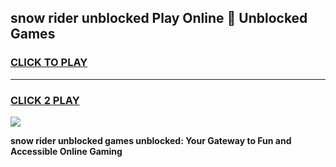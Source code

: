 
## snow rider unblocked Play Online 👋 Unblocked Games
<h3>
<a href="https://premium.freeplayer.one?title=snow_rider_unblocked&ref=19F">CLICK TO PLAY</a></h3>
<hr>

<h3>
<a href="https://premium.freeplayer.one?title=snow_rider_unblocked&ref=19F">CLICK 2 PLAY</a>
  
</h3>

<a href="https://premium.freeplayer.one?title=snow_rider_unblocked&ref=19F"><img src="https://clearcache.store/games.png"></a>


**snow rider unblocked games unblocked: Your Gateway to Fun and Accessible Online Gaming**
